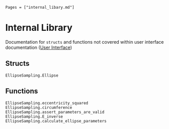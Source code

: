 ```@index
Pages = ["internal_libary.md"]
```

# Internal Library

Documentation for `structs` and functions not covered within user interface documentation ([User Interface](@ref))

## Structs

```@docs
EllipseSampling.Ellipse
```

## Functions

```@docs
EllipseSampling.eccentricity_squared
EllipseSampling.circumference
EllipseSampling.assert_parameters_are_valid
EllipseSampling.E_inverse
EllipseSampling.calculate_ellipse_parameters
```